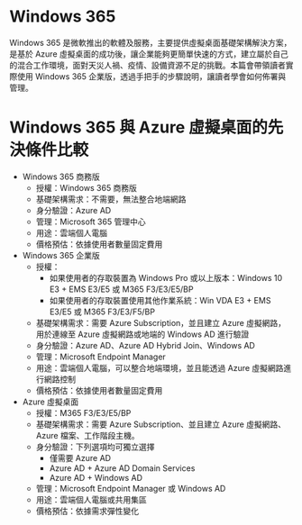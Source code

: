 # Windows 365
Windows 365 是微軟推出的軟體及服務，主要提供虛擬桌面基礎架構解決方案，是基於 Azure 虛擬桌面的成功後，讓企業能夠更簡單快速的方式，建立屬於自己的混合工作環境，面對天災人禍、疫情、設備資源不足的挑戰。本篇會帶領讀者實際使用 Windows 365 企業版，透過手把手的步驟說明，讓讀者學會如何佈署與管理。<br>

# Windows 365 與 Azure 虛擬桌面的先決條件比較
- Windows 365 商務版<br>
  - 授權：Windows 365 商務版<br>
  - 基礎架構需求：不需要，無法整合地端網路<br>
  - 身分驗證：Azure AD<br>
  - 管理：Microsoft 365 管理中心<br>
  - 用途：雲端個人電腦<br>
  - 價格預估：依據使用者數量固定費用<br>
- Windows 365 企業版<br>
  - 授權：<br>
    - 如果使用者的存取裝置為 Windows Pro 或以上版本：Windows 10 E3 + EMS E3/E5 或 M365 F3/E3/E5/BP<br>
    - 如果使用者的存取裝置使用其他作業系統：Win VDA E3 + EMS E3/E5 或 M365 F3/E3/F5/BP <br>
  - 基礎架構需求：需要 Azure Subscription，並且建立 Azure 虛擬網路，用於連線至 Azure 虛擬網路或地端的 Windows AD 進行驗證<br>
  - 身分驗證：Azure AD、Azure AD Hybrid Join、Windows AD<br>
  - 管理：Microsoft Endpoint Manager<br>
  - 用途：雲端個人電腦，可以整合地端環境，並且能透過 Azure 虛擬網路進行網路控制<br>
  - 價格預估：依據使用者數量固定費用<br>
- Azure 虛擬桌面<br>
  - 授權：M365 F3/E3/E5/BP<br>
  - 基礎架構需求：需要 Azure Subscription、並且建立 Azure 虛擬網路、Azure 檔案、工作階段主機。<br>
  - 身分驗證：下列選項均可獨立選擇<br>
    - 僅需要 Azure AD<br>
    - Azure AD + Azure AD Domain Services<br>
    - Azure AD + Windows AD<br>
  - 管理：Microsoft Endpoint Manager 或 Windows AD<br>
  - 用途：雲端個人電腦或共用集區<br>
  - 價格預估：依據需求彈性變化<br>
#